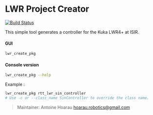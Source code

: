 LWR Project Creator
=====
[![Build Status](https://travis-ci.org/kuka-isir/lwr_project_creator.svg?branch=master)](https://travis-ci.org/kuka-isir/lwr_project_creator)

This simple tool generates a controller for the Kuka LWR4+ at ISIR.

#### GUI
```bash
lwr_create_pkg
```
#### Console version
```bash
lwr_create_pkg --help
```
Example :
```bash
lwr_create_pkg rtt_lwr_sin_controller
# Use -c or --class_name SinController to override the class name.
```

> Maintainer: Antoine Hoarau <hoarau.robotics@gmail.com>
